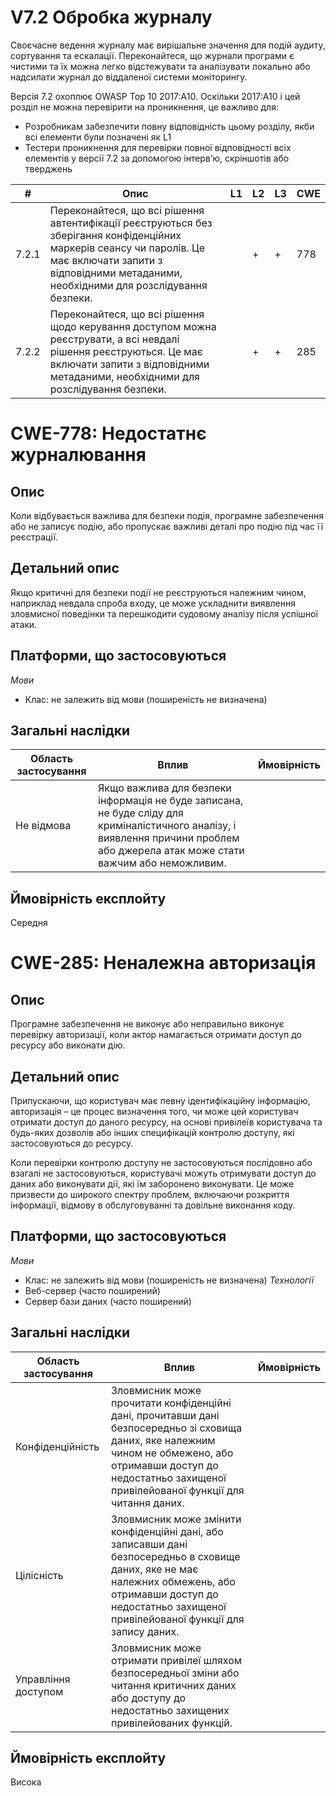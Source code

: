 # V7.2 Обробка журналу

Своєчасне ведення журналу має вирішальне значення для подій аудиту, сортування та ескалації. Переконайтеся, що журнали програми є чистими та їх можна легко відстежувати та аналізувати локально або надсилати журнал до віддаленої системи моніторингу.

Версія 7.2 охоплює OWASP Top 10 2017:A10. Оскільки 2017:A10 і цей розділ не можна перевірити на проникнення, це важливо для:
- Розробникам забезпечити повну відповідність цьому розділу, якби всі елементи були позначені як L1
- Тестери проникнення для перевірки повної відповідності всіх елементів у версії 7.2 за допомогою інтерв’ю, скріншотів або тверджень

| # | Опис | L1 | L2 | L3 | CWE |
| --- | ------------------------------------------------------------------- | --- | --- | --- | --- |
| 7.2.1 | Переконайтеся, що всі рішення автентифікації реєструються без зберігання конфіденційних маркерів сеансу чи паролів. Це має включати запити з відповідними метаданими, необхідними для розслідування безпеки. |  | + | + | 778 |
| 7.2.2 | Переконайтеся, що всі рішення щодо керування доступом можна реєструвати, а всі невдалі рішення реєструються. Це має включати запити з відповідними метаданими, необхідними для розслідування безпеки. | | + | + | 285 |


# CWE-778: Недостатнє журналювання

## Опис
Коли відбувається важлива для безпеки подія, програмне забезпечення або не записує подію, або пропускає важливі деталі про подію під час її реєстрації.

## Детальний опис 
Якщо критичні для безпеки події не реєструються належним чином, наприклад невдала спроба входу, це може ускладнити виявлення зловмисної поведінки та перешкодити судовому аналізу після успішної атаки.

## Платформи, що застосовуються
*Мови*
- Клас: не залежить від мови (поширеність не визначена)

## Загальні наслідки

| Область застосування | Вплив | Ймовірність |
| --------------- | ------------------- | --------------- |
| Не відмова | Якщо важлива для безпеки інформація не буде записана, не буде сліду для криміналістичного аналізу, і виявлення причини проблем або джерела атак може стати важчим або неможливим. | |

## Ймовірність експлойту
Середня



# CWE-285: Неналежна авторизація

## Опис
Програмне забезпечення не виконує або неправильно виконує перевірку авторизації, коли актор намагається отримати доступ до ресурсу або виконати дію.

## Детальний опис 
Припускаючи, що користувач має певну ідентифікаційну інформацію, авторизація – це процес визначення того, чи може цей користувач отримати доступ до даного ресурсу, на основі привілеїв користувача та будь-яких дозволів або інших специфікацій контролю доступу, які застосовуються до ресурсу.

Коли перевірки контролю доступу не застосовуються послідовно або взагалі не застосовуються, користувачі можуть отримувати доступ до даних або виконувати дії, які їм заборонено виконувати. Це може призвести до широкого спектру проблем, включаючи розкриття інформації, відмову в обслуговуванні та довільне виконання коду.

## Платформи, що застосовуються
*Мови*
- Клас: не залежить від мови (поширеність не визначена)
*Технології*
- Веб-сервер (часто поширений)
- Сервер бази даних (часто поширений)

## Загальні наслідки

| Область застосування | Вплив | Ймовірність |
| --------------- | ------------------- | --------------- |
| Конфіденційність | Зловмисник може прочитати конфіденційні дані, прочитавши дані безпосередньо зі сховища даних, яке належним чином не обмежено, або отримавши доступ до недостатньо захищеної привілейованої функції для читання даних. | |
| Цілісність | Зловмисник може змінити конфіденційні дані, або записавши дані безпосередньо в сховище даних, яке не має належних обмежень, або отримавши доступ до недостатньо захищеної привілейованої функції для запису даних. | |
| Управління доступом | Зловмисник може отримати привілеї шляхом безпосередньої зміни або читання критичних даних або доступу до недостатньо захищених привілейованих функцій. | |

## Ймовірність експлойту
Висока
